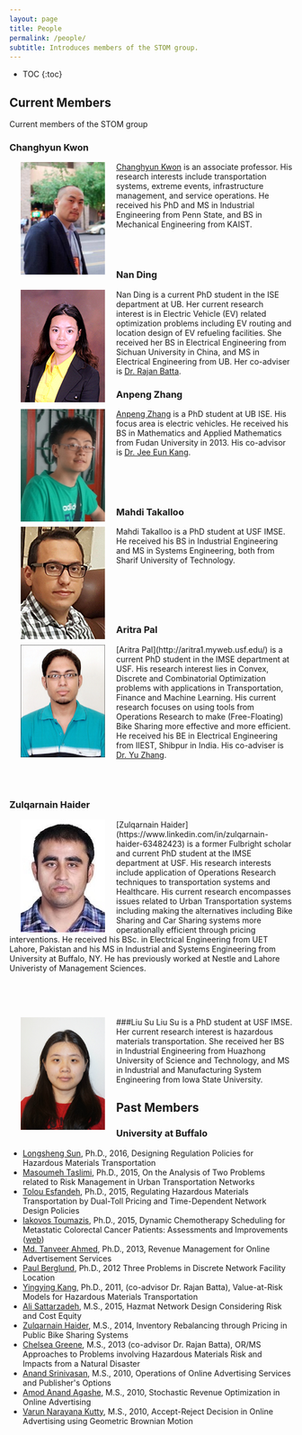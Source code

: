 ```yaml
---
layout: page
title: People
permalink: /people/
subtitle: Introduces members of the STOM group.
---
```


* TOC
{:toc}


## Current Members

Current members of the STOM group

### Changhyun Kwon
<img src="images/kwon.jpg" width="150" height="200" align="left" hspace="20" />
<a href="http://www.chkwon.net" target="_blank">Changhyun Kwon</a> is an associate professor. His research interests include transportation systems, extreme events, infrastructure management, and service operations. He received his PhD and MS in Industrial Engineering from Penn State, and BS in Mechanical Engineering from KAIST.

<br><br>

### Nan Ding
<img src="images/ding.jpg" width="150" height="200" align="left" hspace="20" />
Nan Ding is a current PhD student in the ISE department at UB. Her current research interest is in Electric Vehicle (EV) related optimization problems including EV routing and location design of EV refueling facilities. She received her BS in Electrical Engineering from Sichuan University in China, and MS in Electrical Engineering from UB. Her co-adviser is <a title="Rajan Batta" href="http://www.acsu.buffalo.edu/~batta/" target="_blank">Dr. Rajan Batta</a>.

<br>

### Anpeng Zhang
<img src="images/zhang.jpg" width="150" height="200" align="left" hspace="20" />
<a href="https://www.linkedin.com/profile/view?id=209488765&amp;authType=NAME_SEARCH&amp;authToken=EAKU&amp;locale=en_US&amp;srchid=58138691440082063899&amp;srchindex=1&amp;srchtotal=1&amp;trk=vsrp_people_res_name&amp;trkInfo=VSRPsearchId%3A58138691440082063899%2CVSRPtargetId%3A209488765%2CVSRPcmpt%3Aprimary%2CVSRPnm%3Atrue%2CauthType%3ANAME_SEARCH" target="_blank">Anpeng Zhang</a> is a PhD student at UB ISE. His focus area is electric vehicles. He received his BS in Mathematics and Applied Mathematics from Fudan University in 2013. His co-advisor is <a href="http://www.acsu.buffalo.edu/~jeeeunka/" target="_blank">Dr. Jee Eun Kang</a>.

<br><br><br>


### Mahdi Takalloo
<img src="images/takalloo.jpg" width="150" height="200" align="left" hspace="20" />
Mahdi Takalloo is a PhD student at USF IMSE. He received his BS in Industrial Engineering and MS in Systems Engineering, both from Sharif University of Technology.


<br><br><br><br>

### Aritra Pal
<img src="images/pal.jpg" width="150" height="200" align="left" hspace="20" />
[Aritra Pal](http://aritra1.myweb.usf.edu/) is a current PhD student in the IMSE department at USF. His research interest lies in Convex, Discrete and Combinatorial Optimization problems with applications in Transportation, Finance and Machine Learning. His current research focuses on using tools from Operations Research to make (Free-Floating) Bike Sharing more effective and more efficient. He received his BE in Electrical Engineering from IIEST, Shibpur in India. His co-adviser is <a href="http://cee.eng.usf.edu/faculty/YuZhang" target="_blank">Dr. Yu Zhang</a>.


<br><br>

### Zulqarnain Haider
<img src="images/haider.jpg" width="150" height="200" align="left" hspace="20" />
[Zulqarnain Haider](https://www.linkedin.com/in/zulqarnain-haider-63482423) is a former Fulbright scholar and current PhD student at the IMSE department at USF. His research interests include application of Operations Research techniques to transportation systems and Healthcare. His current research encompasses issues related to Urban Transportation systems including making the alternatives including Bike Sharing and Car Sharing systems more operationally efficient through pricing interventions. He received his BSc. in Electrical Engineering from UET Lahore, Pakistan and his MS in Industrial and Systems Engineering from University at Buffalo, NY. He has previously worked at Nestle and Lahore Univeristy of Management Sciences.

<br><br><br>

###Liu Su
<img src="images/su.jpg" width="150" height="200" align="left" hspace="20" />
Liu Su is a PhD student at USF IMSE. Her current research interest is hazardous materials transportation. She received her BS in Industrial Engineering from Huazhong University of Science and Technology, and MS in Industrial and Manufacturing System Engineering from Iowa State University.


## Past Members

### University at Buffalo
<ul>
	<li><a href="https://longshengsun.net" target="_blank">Longsheng Sun</a>, Ph.D., 2016, Designing Regulation Policies for Hazardous Materials Transportation</li>
	<li><a href="https://www.linkedin.com/pub/masoumeh-taslimi/92/b90/b33" target="_blank">Masoumeh Taslimi</a>, Ph.D., 2015, On the Analysis of Two Problems related to Risk Management in Urban Transportation Networks</li>
	<li><a href="https://www.linkedin.com/in/tolou-esfandeh-phd-b179b237" target="_blank">Tolou Esfandeh</a>, Ph.D., 2015, Regulating Hazardous Materials Transportation by Dual-Toll Pricing and Time-Dependent Network Design Policies</li>
	<li><a href="https://www.linkedin.com/pub/iakovos-toumazis/49/327/917" target="_blank">Iakovos Toumazis</a>, Ph.D., 2015, Dynamic Chemotherapy Scheduling for Metastatic Colorectal Cancer Patients: Assessments and Improvements (<a href="http://toumiak.com" target="_blank">web</a>)</li>
	<li><a href="https://www.linkedin.com/profile/view?id=61312329" target="_blank">Md. Tanveer Ahmed</a>, Ph.D., 2013, Revenue Management for Online Advertisement Services</li>
	<li><a href="https://www.linkedin.com/profile/view?id=355659138">Paul Berglund</a>, Ph.D., 2012 Three Problems in Discrete Network Facility Location</li>
	<li><a href="https://www.linkedin.com/profile/view?id=67693217">Yingying Kang</a>, Ph.D., 2011, (co-advisor Dr. Rajan Batta), Value-at-Risk Models for Hazardous Materials Transportation</li>
	<li><a href="https://www.linkedin.com/in/alisattarzadeh" target="_blank">Ali Sattarzadeh</a>, M.S., 2015, Hazmat Network Design Considering Risk and Cost Equity</li>
	<li><a href="https://www.linkedin.com/profile/view?id=82661512" target="_blank">Zulqarnain Haider</a>, M.S., 2014, Inventory Rebalancing through Pricing in Public Bike Sharing Systems</li>
	<li><a href="https://www.linkedin.com/profile/view?id=109106725" target="_blank">Chelsea Greene</a>, M.S., 2013 (co-advisor Dr. Rajan Batta), OR/MS Approaches to Problems involving Hazardous Materials Risk and Impacts from a Natural Disaster</li>
	<li><a href="https://www.linkedin.com/profile/view?id=29510416" target="_blank">Anand Srinivasan</a>, M.S., 2010, Operations of Online Advertising Services and Publisher's Options</li>
	<li><a href="https://www.linkedin.com/profile/view?id=46544652" target="_blank">Amod Anand Agashe</a>, M.S., 2010, Stochastic Revenue Optimization in Online Advertising</li>
	<li><a href="https://www.linkedin.com/profile/view?id=46856185" target="_blank">Varun Narayana Kutty</a>, M.S., 2010, Accept-Reject Decision in Online Advertising using Geometric Brownian Motion</li>
</ul>
&nbsp;
